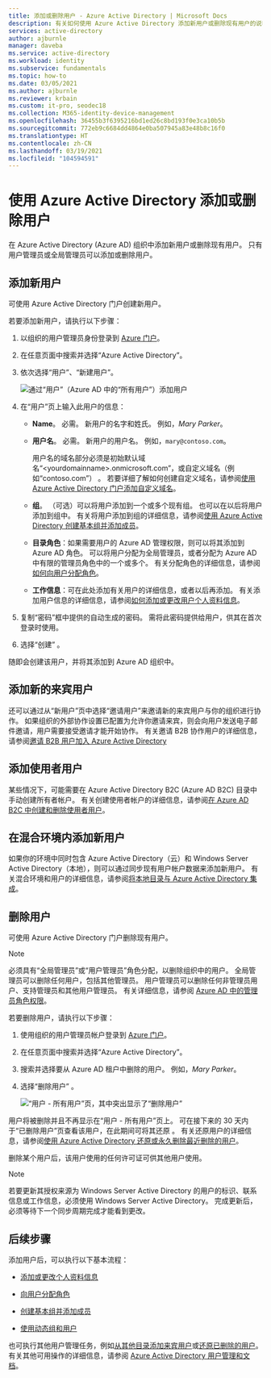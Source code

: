 ```yaml
---
title: 添加或删除用户 - Azure Active Directory | Microsoft Docs
description: 有关如何使用 Azure Active Directory 添加新用户或删除现有用户的说明。
services: active-directory
author: ajburnle
manager: daveba
ms.service: active-directory
ms.workload: identity
ms.subservice: fundamentals
ms.topic: how-to
ms.date: 03/05/2021
ms.author: ajburnle
ms.reviewer: krbain
ms.custom: it-pro, seodec18
ms.collection: M365-identity-device-management
ms.openlocfilehash: 36455b3f6395216bd1ed26c8bd193f0e3ca10b5b
ms.sourcegitcommit: 772eb9c6684dd4864e0ba507945a83e48b8c16f0
ms.translationtype: HT
ms.contentlocale: zh-CN
ms.lasthandoff: 03/19/2021
ms.locfileid: "104594591"
---
```

# <a name="add-or-delete-users-using-azure-active-directory"></a>使用 Azure Active Directory 添加或删除用户

在 Azure Active Directory (Azure AD) 组织中添加新用户或删除现有用户。 只有用户管理员或全局管理员可以添加或删除用户。

## <a name="add-a-new-user"></a>添加新用户

可使用 Azure Active Directory 门户创建新用户。

若要添加新用户，请执行以下步骤：

1. 以组织的用户管理员身份登录到 [Azure 门户](https://portal.azure.com/)。

1. 在任意页面中搜索并选择“Azure Active Directory”。 

1. 依次选择“用户”、“新建用户”。  

    ![通过“用户”（Azure AD 中的“所有用户”）添加用户](media/add-users-azure-active-directory/add-user-in-users-all-users.png)

1. 在“用户”页上输入此用户的信息： 

   - **Name**。 必需。 新用户的名字和姓氏。 例如，*Mary Parker*。

   - **用户名**。 必需。 新用户的用户名。 例如，`mary@contoso.com`。

     用户名的域名部分必须是初始默认域名“\<yourdomainname>.onmicrosoft.com”，或自定义域名（例如“contoso.com”） 。 若要详细了解如何创建自定义域名，请参阅[使用 Azure Active Directory 门户添加自定义域名](add-custom-domain.md)。

   - **组**。 （可选）可以将用户添加到一个或多个现有组。 也可以在以后将用户添加到组中。 有关将用户添加到组的详细信息，请参阅[使用 Azure Active Directory 创建基本组并添加成员](active-directory-groups-create-azure-portal.md)。

   - **目录角色**：如果需要用户的 Azure AD 管理权限，则可以将其添加到 Azure AD 角色。 可以将用户分配为全局管理员，或者分配为 Azure AD 中有限的管理员角色中的一个或多个。 有关分配角色的详细信息，请参阅[如何向用户分配角色](active-directory-users-assign-role-azure-portal.md)。

   - **工作信息**：可在此处添加有关用户的详细信息，或者以后再添加。 有关添加用户信息的详细信息，请参阅[如何添加或更改用户个人资料信息](active-directory-users-profile-azure-portal.md)。

1. 复制“密码”框中提供的自动生成的密码。  需将此密码提供给用户，供其在首次登录时使用。

1. 选择“创建”  。

随即会创建该用户，并将其添加到 Azure AD 组织中。

## <a name="add-a-new-guest-user"></a>添加新的来宾用户

还可以通过从“新用户”页中选择“邀请用户”来邀请新的来宾用户与你的组织进行协作。 如果组织的外部协作设置已配置为允许你邀请来宾，则会向用户发送电子邮件邀请，用户需要接受邀请才能开始协作。 有关邀请 B2B 协作用户的详细信息，请参阅[邀请 B2B 用户加入 Azure Active Directory](../external-identities/add-users-administrator.md)

## <a name="add-a-consumer-user"></a>添加使用者用户

某些情况下，可能需要在 Azure Active Directory B2C (Azure AD B2C) 目录中手动创建所有者帐户。 有关创建使用者帐户的详细信息，请参阅[在 Azure AD B2C 中创建和删除使用者用户](../../active-directory-b2c/manage-users-portal.md)。

## <a name="add-a-new-user-within-a-hybrid-environment"></a>在混合环境内添加新用户

如果你的环境中同时包含 Azure Active Directory（云）和 Windows Server Active Directory（本地），则可以通过同步现有用户帐户数据来添加新用户。 有关混合环境和用户的详细信息，请参阅[将本地目录与 Azure Active Directory 集成](../hybrid/whatis-hybrid-identity.md)。

## <a name="delete-a-user"></a>删除用户

可使用 Azure Active Directory 门户删除现有用户。

>[!Note]
>必须具有“全局管理员”或“用户管理员”角色分配，以删除组织中的用户。 全局管理员可以删除任何用户，包括其他管理员。 用户管理员可以删除任何非管理员用户、支持管理员和其他用户管理员。 有关详细信息，请参阅 [Azure AD 中的管理员角色权限](../roles/permissions-reference.md)。

若要删除用户，请执行以下步骤：

1. 使用组织的用户管理员帐户登录到 [Azure 门户](https://portal.azure.com/)。

1. 在任意页面中搜索并选择“Azure Active Directory”。 

1. 搜索并选择要从 Azure AD 租户中删除的用户。 例如，_Mary Parker_。

1. 选择“删除用户”  。

    ![“用户 - 所有用户”页，其中突出显示了“删除用户”](media/add-users-azure-active-directory/delete-user-all-users-blade.png)

用户将被删除并且不再显示在“用户 - 所有用户”页上。  可在接下来的 30 天内于“已删除用户”页查看该用户，在此期间可将其还原  。 有关还原用户的详细信息，请参阅[使用 Azure Active Directory 还原或永久删除最近删除的用户](active-directory-users-restore.md)。

删除某个用户后，该用户使用的任何许可证可供其他用户使用。

>[!Note]
>若要更新其授权来源为 Windows Server Active Directory 的用户的标识、联系信息或工作信息，必须使用 Windows Server Active Directory。 完成更新后，必须等待下一个同步周期完成才能看到更改。

## <a name="next-steps"></a>后续步骤

添加用户后，可以执行以下基本流程：

- [添加或更改个人资料信息](active-directory-users-profile-azure-portal.md)

- [向用户分配角色](active-directory-users-assign-role-azure-portal.md)

- [创建基本组并添加成员](active-directory-groups-create-azure-portal.md)

- [使用动态组和用户](../enterprise-users/groups-create-rule.md)

也可执行其他用户管理任务，例如[从其他目录添加来宾用户](../external-identities/what-is-b2b.md)或[还原已删除的用户](active-directory-users-restore.md)。 有关其他可用操作的详细信息，请参阅 [Azure Active Directory 用户管理和文档](../enterprise-users/index.yml)。